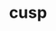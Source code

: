 ---
category: 4-letters
denotation: null
name: cusp
reference_link: https://www.etymonline.com/word/cusp
root_language: null
root_name: null
title: cusp
type: free
word_sums:
- respelling: cusp
  sum: 'Cusp + '
---